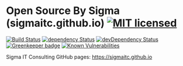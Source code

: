 # Open Source By Sigma (sigmaitc.github.io) [![MIT licensed](https://img.shields.io/badge/license-MIT-blue.svg)](https://raw.githubusercontent.com/SigmaITC/sigmaitc.github.io/master/LICENSE)
[![Build Status](https://travis-ci.org/SigmaITC/sigmaitc.github.io.svg?branch=master)](https://travis-ci.org/SigmaITC/sigmaitc.github.io)
[![dependency Status](https://david-dm.org/SigmaITC/sigmaitc.github.io.svg)](https://david-dm.org/SigmaITC/sigmaitc.github.io)
[![devDependency Status](https://david-dm.org/SigmaITC/sigmaitc.github.io/dev-status.svg)](https://david-dm.org/SigmaITC/sigmaitc.github.io#info=devDependencies)
[![Greenkeeper badge](https://badges.greenkeeper.io/SigmaITC/sigmaitc.github.io.svg)](https://greenkeeper.io/)
[![Known Vulnerabilities](https://snyk.io/test/github/SigmaITC/sigmaitc.github.io/badge.svg)](https://snyk.io/test/github/SigmaITC/sigmaitc.github.io)

Sigma IT Consulting GitHub pages: https://sigmaitc.github.io
